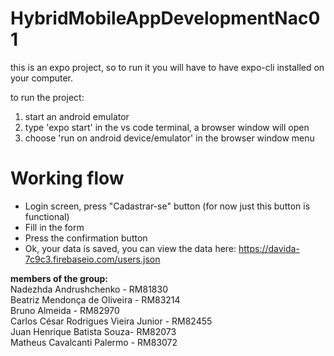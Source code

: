 # HybridMobileAppDevelopmentNac01

this is an expo project, 
so to run it you will have to have expo-cli installed on your computer.

to run the project:
1) start an android emulator
2) type 'expo start' in the vs code terminal, a browser window will open
3) choose 'run on android device/emulator' in the browser window menu

# Working flow
- Login screen, press "Cadastrar-se" button (for now just this button is functional)
- Fill in the form
- Press the confirmation button
- Ok, your data is saved, you can view the data here: https://davida-7c9c3.firebaseio.com/users.json

<b>members of the group:  </b>
<br> Nadezhda Andrushchenko - RM81830  <br>Beatriz Mendonça de Oliveira - RM83214<br> Bruno Almeida - RM82970 <br> Carlos César Rodrigues Vieira Junior - RM82455 <br> Juan Henrique Batista Souza- RM82073 <br> Matheus Cavalcanti Palermo - RM83072 
